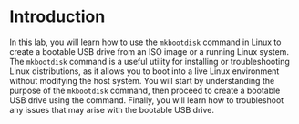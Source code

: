 # Introduction

In this lab, you will learn how to use the `mkbootdisk` command in Linux to create a bootable USB drive from an ISO image or a running Linux system. The `mkbootdisk` command is a useful utility for installing or troubleshooting Linux distributions, as it allows you to boot into a live Linux environment without modifying the host system. You will start by understanding the purpose of the `mkbootdisk` command, then proceed to create a bootable USB drive using the command. Finally, you will learn how to troubleshoot any issues that may arise with the bootable USB drive.
